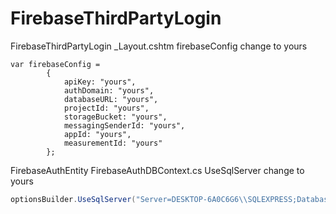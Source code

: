 # FirebaseThirdPartyLogin

FirebaseThirdPartyLogin _Layout.cshtm firebaseConfig change to yours  
```
var firebaseConfig =
        {
            apiKey: "yours",
            authDomain: "yours",
            databaseURL: "yours",
            projectId: "yours",
            storageBucket: "yours",
            messagingSenderId: "yours",
            appId: "yours",
            measurementId: "yours"
        };
```
  
FirebaseAuthEntity FirebaseAuthDBContext.cs UseSqlServer change to yours
```C#
optionsBuilder.UseSqlServer("Server=DESKTOP-6A0C6G6\\SQLEXPRESS;Database=FirebaseAuthDB;Trusted_Connection=True;");
```
